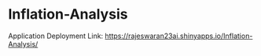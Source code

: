 # Inflation-Analysis
Application Deployment Link:
https://rajeswaran23ai.shinyapps.io/Inflation-Analysis/
